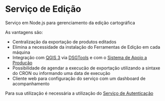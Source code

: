 ﻿# Serviço de Edição

Serviço em Node.js para gerenciamento da edição cartográfica

As vantagens são:
* Centralização da exportação de produtos editados
* Elimina a necessidade da instalação do Ferramentas de Edição em cada máquina
* Integração com [QGIS 3](https://www.qgis.org/) via [DSGTools](https://github.com/dsgoficial/DsgTools) e com o [Sistema de Apoio a Produção](https://github.com/1cgeo/sap)
* Possibilidade de agendar a execucão de exportação utilizando a sintaxe do CRON ou informando uma data de execução
* Cliente web para configuração do serviço com um dashboard de acompanhamento

Para sua utilização é necessária a utilização do [Serviço de Autenticação](https://github.com/1cgeo/auth_server)
